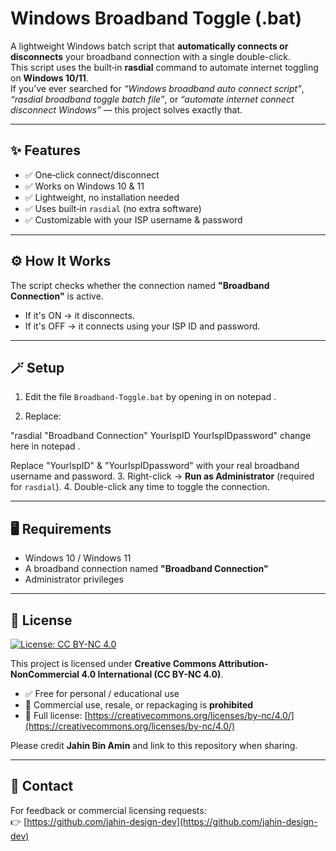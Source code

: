 # Windows Broadband Toggle (.bat)

A lightweight Windows batch script that **automatically connects or disconnects** your broadband connection with a single double-click.  
This script uses the built‑in **rasdial** command to automate internet toggling on **Windows 10/11**.  
If you’ve ever searched for *“Windows broadband auto connect script”*, *“rasdial broadband toggle batch file”*, or *“automate internet connect disconnect Windows”* — this project solves exactly that.

---

## ✨ Features
- ✅ One‑click connect/disconnect  
- ✅ Works on Windows 10 & 11  
- ✅ Lightweight, no installation needed  
- ✅ Uses built‑in `rasdial` (no extra software)  
- ✅ Customizable with your ISP username & password  

---

## ⚙️ How It Works
The script checks whether the connection named **"Broadband Connection"** is active.  
- If it's ON → it disconnects.  
- If it's OFF → it connects using your ISP ID and password.

---

## 🪄 Setup
1. Edit the file `Broadband-Toggle.bat` by opening in on notepad .

2. Replace:

"rasdial "Broadband Connection" YourIspID YourIspIDpassword"  change here in notepad .

Replace "YourIspID" & "YourIspIDpassword" 
with your real broadband username and password.
3. Right-click → **Run as Administrator** (required for `rasdial`).
4. Double-click any time to toggle the connection.

---

## 🖥️ Requirements
- Windows 10 / Windows 11  
- A broadband connection named **"Broadband Connection"**  
- Administrator privileges

---

## 📜 License
[![License: CC BY-NC 4.0](https://img.shields.io/badge/License-CC%20BY--NC%204.0-lightgrey.svg)](https://creativecommons.org/licenses/by-nc/4.0/)

This project is licensed under **Creative Commons Attribution-NonCommercial 4.0 International (CC BY-NC 4.0)**.  
- ✅ Free for personal / educational use  
- 🚫 Commercial use, resale, or repackaging is **prohibited**  
- 🔗 Full license: [https://creativecommons.org/licenses/by-nc/4.0/](https://creativecommons.org/licenses/by-nc/4.0/)

Please credit **Jahin Bin Amin** and link to this repository when sharing.

---

## 💬 Contact
For feedback or commercial licensing requests:  
👉 [https://github.com/jahin-design-dev](https://github.com/jahin-design-dev)
